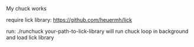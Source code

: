 My chuck works

require lick library: https://github.com/heuermh/lick

run:
	./runchuck your-path-to-lick-library
	will run chuck loop in background
	and load lick library
